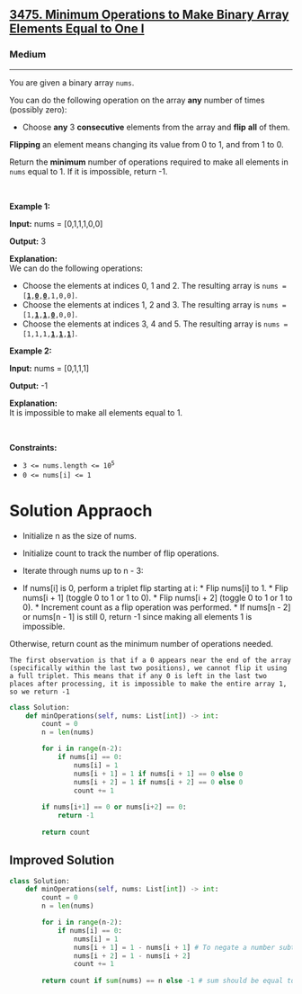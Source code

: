<h2><a href="https://leetcode.com/problems/minimum-operations-to-make-binary-array-elements-equal-to-one-i/?envType=problem-list-v2&envId=array">3475. Minimum Operations to Make Binary Array Elements Equal to One I</a></h2><h3>Medium</h3><hr><p>You are given a <span data-keyword="binary-array">binary array</span> <code>nums</code>.</p>

<p>You can do the following operation on the array <strong>any</strong> number of times (possibly zero):</p>

<ul>
	<li>Choose <strong>any</strong> 3 <strong>consecutive</strong> elements from the array and <strong>flip</strong> <strong>all</strong> of them.</li>
</ul>

<p><strong>Flipping</strong> an element means changing its value from 0 to 1, and from 1 to 0.</p>

<p>Return the <strong>minimum</strong> number of operations required to make all elements in <code>nums</code> equal to 1. If it is impossible, return -1.</p>

<p>&nbsp;</p>
<p><strong class="example">Example 1:</strong></p>

<div class="example-block">
<p><strong>Input:</strong> <span class="example-io">nums = [0,1,1,1,0,0]</span></p>

<p><strong>Output:</strong> <span class="example-io">3</span></p>

<p><strong>Explanation:</strong><br />
We can do the following operations:</p>

<ul>
	<li>Choose the elements at indices 0, 1 and 2. The resulting array is <code>nums = [<u><strong>1</strong></u>,<u><strong>0</strong></u>,<u><strong>0</strong></u>,1,0,0]</code>.</li>
	<li>Choose the elements at indices 1, 2 and 3. The resulting array is <code>nums = [1,<u><strong>1</strong></u>,<u><strong>1</strong></u>,<strong><u>0</u></strong>,0,0]</code>.</li>
	<li>Choose the elements at indices 3, 4 and 5. The resulting array is <code>nums = [1,1,1,<strong><u>1</u></strong>,<u><strong>1</strong></u>,<u><strong>1</strong></u>]</code>.</li>
</ul>
</div>

<p><strong class="example">Example 2:</strong></p>

<div class="example-block">
<p><strong>Input:</strong> <span class="example-io">nums = [0,1,1,1]</span></p>

<p><strong>Output:</strong> <span class="example-io">-1</span></p>

<p><strong>Explanation:</strong><br />
It is impossible to make all elements equal to 1.</p>
</div>

<p>&nbsp;</p>
<p><strong>Constraints:</strong></p>

<ul>
	<li><code>3 &lt;= nums.length &lt;= 10<sup>5</sup></code></li>
	<li><code>0 &lt;= nums[i] &lt;= 1</code></li>
</ul>

# Solution Appraoch 
* Initialize n as the size of nums.

* Initialize count to track the number of flip operations.

* Iterate through nums up to n - 3:

*  If nums[i] is 0, perform a triplet flip starting at i:
		*  Flip nums[i] to 1.
		*  Flip nums[i + 1] (toggle 0 to 1 or 1 to 0).
		*  Flip nums[i + 2] (toggle 0 to 1 or 1 to 0).
		*  Increment count as a flip operation was performed.
		*  If nums[n - 2] or nums[n - 1] is still 0, return -1 since making all elements 1 is impossible.

Otherwise, return count as the minimum number of operations needed.

`The first observation is that if a 0 appears near the end of the array (specifically within the last two positions), we cannot flip it using a full triplet. This means that if any 0 is left in the last two places after processing, it is impossible to make the entire array 1, so we return -1`

```python
class Solution:
    def minOperations(self, nums: List[int]) -> int:
        count = 0
        n = len(nums)

        for i in range(n-2):
            if nums[i] == 0:
                nums[i] = 1
                nums[i + 1] = 1 if nums[i + 1] == 0 else 0
                nums[i + 2] = 1 if nums[i + 2] == 0 else 0
                count += 1
        
        if nums[i+1] == 0 or nums[i+2] == 0:
            return -1
        
        return count
```

## Improved Solution 
```python
class Solution:
    def minOperations(self, nums: List[int]) -> int:
        count = 0
        n = len(nums)

        for i in range(n-2):
            if nums[i] == 0:
                nums[i] = 1
                nums[i + 1] = 1 - nums[i + 1] # To negate a number subtract with 1 
                nums[i + 2] = 1 - nums[i + 2] 
                count += 1
        
        return count if sum(nums) == n else -1 # sum should be equal to the length 
```
